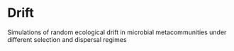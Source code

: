 # Drift
Simulations of random ecological drift in microbial metacommunities under different selection and dispersal regimes
